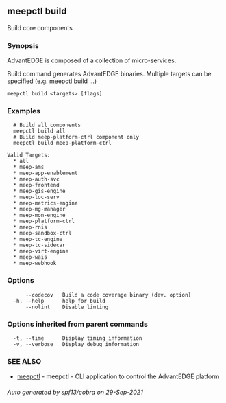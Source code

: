 ## meepctl build

Build core components

### Synopsis

AdvantEDGE is composed of a collection of micro-services.

Build command generates AdvantEDGE binaries.
Multiple targets can be specified (e.g. meepctl build <target1> <target2>...)

```
meepctl build <targets> [flags]
```

### Examples

```
  # Build all components
  meepctl build all
  # Build meep-platform-ctrl component only
  meepctl build meep-platform-ctrl

Valid Targets:
  * all
  * meep-ams
  * meep-app-enablement
  * meep-auth-svc
  * meep-frontend
  * meep-gis-engine
  * meep-loc-serv
  * meep-metrics-engine
  * meep-mg-manager
  * meep-mon-engine
  * meep-platform-ctrl
  * meep-rnis
  * meep-sandbox-ctrl
  * meep-tc-engine
  * meep-tc-sidecar
  * meep-virt-engine
  * meep-wais
  * meep-webhook
```

### Options

```
      --codecov   Build a code coverage binary (dev. option)
  -h, --help      help for build
      --nolint    Disable linting
```

### Options inherited from parent commands

```
  -t, --time      Display timing information
  -v, --verbose   Display debug information
```

### SEE ALSO

* [meepctl](meepctl.md)	 - meepctl - CLI application to control the AdvantEDGE platform

###### Auto generated by spf13/cobra on 29-Sep-2021
